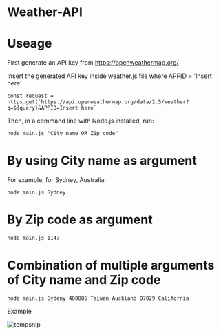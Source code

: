 # Weather-API

# Useage

First generate an API key from https://openweathermap.org/

Insert the generated API key inside weather.js file where APPID = 'Insert here'

```
const request = https.get(`https://api.openweathermap.org/data/2.5/weather?q=${query}&APPID=Insert here`
```

Then, in a command line with Node.js installed, run:

```
node main.js "City name OR Zip code"
```

# By using City name as argument
For example, for Sydney, Australia:

```
node main.js Sydney
```
# By Zip code as argument
```
node main.js 1147
```

# Combination of multiple arguments of City name and Zip code
```
node main.js Sydeny 400086 Taiwan Auckland 07029 California
```

Example

![tempsnip](https://user-images.githubusercontent.com/26305085/54493280-563a2b80-48a4-11e9-9e90-ba37ac5495b9.png)


